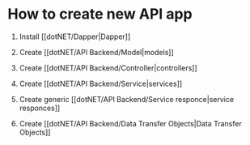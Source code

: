 # How to create new API app

1. Install [[dotNET/Dapper|Dapper]]
	
2. Create [[dotNET/API Backend/Model|models]]
	
3. Create [[dotNET/API Backend/Controller|controllers]]
	
4. Create [[dotNET/API Backend/Service|services]]
	
5. Create generic [[dotNET/API Backend/Service responce|service responces]]
	
6. Create [[dotNET/API Backend/Data Transfer Objects|Data Transfer Objects]]